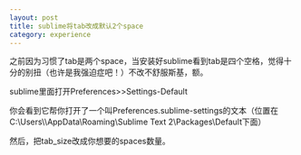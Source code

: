 ```yaml
---
layout: post
title: sublime将tab改成默认2个space
category: experience
---
```

之前因为习惯了tab是两个space，当安装好sublime看到tab是四个空格，觉得十分的别扭（也许是我强迫症吧！）不改不舒服斯基，额。

sublime里面打开Preferences>>Settings-Default

你会看到它帮你打开了一个叫Preferences.sublime-settings的文本（位置在C:\Users\\<user>\AppData\Roaming\Sublime Text 2\Packages\Default下面）

然后，把tab_size改成你想要的spaces数量。